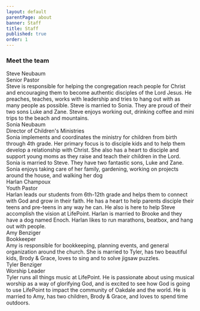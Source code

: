```yaml
---
layout: default
parentPage: about
banner: Staff
title: Staff
published: true
order: 1
---
```


<h3 class="row"><div class="col-12">Meet the team</div></h3>
<div class="row">
  <div class="col-6 cabin-profile">
  <div class="cabin-profile-image" style="background-image: url(https://res.cloudinary.com/deqkp2xjs/image/upload/v1544204837/images/steve.jpg);background-position: center 19%"></div>
  <div class="cabin-profile-title">Steve Neubaum</div>
  <div class="cabin-profile-label">Senior Pastor</div>
  <div class="cabin-profile-description">Steve is responsible for helping the congregation reach people for Christ and encouraging them to become authentic disciples of the Lord Jesus. He preaches, teaches, works with leadership and tries to hang out with as many people as possible. Steve is married to Sonia. They are proud of their two sons Luke and Zane. Steve enjoys working out, drinking coffee and mini trips to the beach and mountains.</div>
  </div>
  <div class="col-6 cabin-profile">
  <div class="cabin-profile-image" style="background-image: url(https://res.cloudinary.com/deqkp2xjs/image/upload/v1544204844/images/sonia.jpg);background-position: center 14%"></div>
  <div class="cabin-profile-title">Sonia Neubaum</div>
  <div class="cabin-profile-label">Director of Children's Ministries</div>
  <div class="cabin-profile-description">Sonia implements and coordinates the ministry for children from birth through 4th grade. Her primary focus is to disciple kids and to help them develop a relationship with Christ. She also has a heart to disciple and support young moms as they raise and teach their children in the Lord. Sonia is married to Steve. They have two fantastic sons, Luke and Zane. Sonia enjoys taking care of her family, gardening, working on projects around the house, and walking her dog</div>
  </div>
</div>
<div class="row">
  <div class="col-6 cabin-profile">
  <div class="cabin-profile-image" style="background-image: url(https://res.cloudinary.com/deqkp2xjs/image/upload/v1592942399/images/harlan_and_brooke2.jpg);background-position: center 45%"></div>
  <div class="cabin-profile-title">Harlan Champoux</div>
  <div class="cabin-profile-label">Youth Pastor</div>
  <div class="cabin-profile-description">Harlan leads our students from 6th-12th grade and helps them to connect with God and grow in their faith. He has a heart to help parents disciple their teens and pre-teens in any way he can. He also is here to help Steve accomplish the vision at LifePoint. Harlan is married to Brooke and they have a dog named Enoch. Harlan likes to run marathons, beatbox, and hang out with people.</div>
  </div>
  <div class="col-6 cabin-profile">
  <div class="cabin-profile-image" style="background-image: url(https://res.cloudinary.com/deqkp2xjs/image/upload/v1544204830/images/amy.jpg);background-position: center 23%"></div>
  <div class="cabin-profile-title">Amy Benziger</div>
  <div class="cabin-profile-label">Bookkeeper</div>
  <div class="cabin-profile-description">Amy is responsible for bookkeeping, planning events, and general organization around the church. She is married to Tyler, has two beautiful kids, Brody & Grace, loves to sing and to solve jigsaw puzzles.</div>
  </div>
</div>
<div class="row">
  <div class="col-6 cabin-profile">
  <div class="cabin-profile-image" style="background-image: url(https://res.cloudinary.com/deqkp2xjs/image/upload/v1544204840/images/tyler.jpg);background-position: center 15%"></div>
  <div class="cabin-profile-title">Tyler Benziger</div>
  <div class="cabin-profile-label">Worship Leader</div>
  <div class="cabin-profile-description">Tyler runs all things music at LifePoint. He is passionate about using musical worship as a way of glorifying God, and is excited to see how God is going to use LifePoint to impact the community of Oakdale and the world. He is married to Amy, has two children, Brody & Grace, and loves to spend time outdoors.</div>
  </div>
</div>
